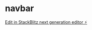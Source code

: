 # navbar

[Edit in StackBlitz next generation editor ⚡️](https://stackblitz.com/~/github.com/neverdal1/navbar)